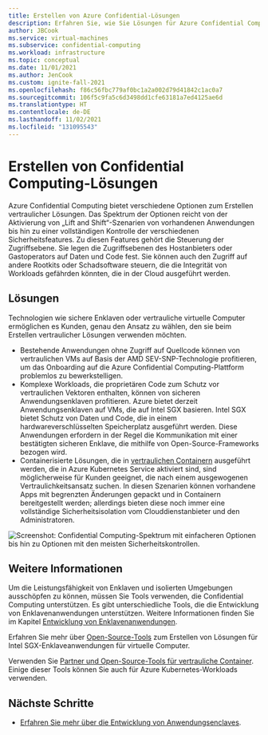 ```yaml
---
title: Erstellen von Azure Confidential-Lösungen
description: Erfahren Sie, wie Sie Lösungen für Azure Confidential Computing erstellen.
author: JBCook
ms.service: virtual-machines
ms.subservice: confidential-computing
ms.workload: infrastructure
ms.topic: conceptual
ms.date: 11/01/2021
ms.author: JenCook
ms.custom: ignite-fall-2021
ms.openlocfilehash: f86c56fbc779af0bc1a2a002d79d41842c1ac0a7
ms.sourcegitcommit: 106f5c9fa5c6d3498dd1cfe63181a7ed4125ae6d
ms.translationtype: HT
ms.contentlocale: de-DE
ms.lasthandoff: 11/02/2021
ms.locfileid: "131095543"
---
```

# <a name="building-confidential-computing-solutions"></a>Erstellen von Confidential Computing-Lösungen

Azure Confidential Computing bietet verschiedene Optionen zum Erstellen vertraulicher Lösungen. Das Spektrum der Optionen reicht von der Aktivierung von „Lift and Shift“-Szenarien von vorhandenen Anwendungen bis hin zu einer vollständigen Kontrolle der verschiedenen Sicherheitsfeatures. Zu diesen Features gehört die Steuerung der Zugriffsebene. Sie legen die Zugriffsebenen des Hostanbieters oder Gastoperators auf Daten und Code fest. Sie können auch den Zugriff auf andere Rootkits oder Schadsoftware steuern, die die Integrität von Workloads gefährden könnten, die in der Cloud ausgeführt werden.

## <a name="solutions"></a>Lösungen

Technologien wie sichere Enklaven oder vertrauliche virtuelle Computer ermöglichen es Kunden, genau den Ansatz zu wählen, den sie beim Erstellen vertraulicher Lösungen verwenden möchten.

- Bestehende Anwendungen ohne Zugriff auf Quellcode können von vertraulichen VMs auf Basis der AMD SEV-SNP-Technologie profitieren, um das Onboarding auf die Azure Confidential Computing-Plattform problemlos zu bewerkstelligen.
- Komplexe Workloads, die proprietären Code zum Schutz vor vertraulichen Vektoren enthalten, können von sicheren Anwendungsenklaven profitieren. Azure bietet derzeit Anwendungsenklaven auf VMs, die auf Intel SGX basieren. Intel SGX bietet Schutz von Daten und Code, die in einem hardwareverschlüsselten Speicherplatz ausgeführt werden. Diese Anwendungen erfordern in der Regel die Kommunikation mit einer bestätigten sicheren Enklave, die mithilfe von Open-Source-Frameworks bezogen wird.
- Containerisierte Lösungen, die in [vertraulichen Containern](confidential-containers.md) ausgeführt werden, die in Azure Kubernetes Service aktiviert sind, sind möglicherweise für Kunden geeignet, die nach einem ausgewogenen Vertraulichkeitsansatz suchen. In diesen Szenarien können vorhandene Apps mit begrenzten Änderungen gepackt und in Containern bereitgestellt werden; allerdings bieten diese noch immer eine vollständige Sicherheitsisolation vom Clouddienstanbieter und den Administratoren.

![Screenshot: Confidential Computing-Spektrum mit einfacheren Optionen bis hin zu Optionen mit den meisten Sicherheitskontrollen.](media/confidential-computing-solutions/spectrum.png)

## <a name="learn-more"></a>Weitere Informationen

Um die Leistungsfähigkeit von Enklaven und isolierten Umgebungen ausschöpfen zu können, müssen Sie Tools verwenden, die Confidential Computing unterstützen. Es gibt unterschiedliche Tools, die die Entwicklung von Enklavenanwendungen unterstützen. Weitere Informationen finden Sie im Kapitel [Entwicklung von Enklavenanwendungen](application-development.md). 

Erfahren Sie mehr über [Open-Source-Tools](enclave-development-oss.md) zum Erstellen von Lösungen für Intel SGX-Enklaveanwendungen für virtuelle Computer.

Verwenden Sie [Partner und Open-Source-Tools für vertrauliche Container](confidential-containers.md). Einige dieser Tools können Sie auch für Azure Kubernetes-Workloads verwenden.

## <a name="next-steps"></a>Nächste Schritte

- [Erfahren Sie mehr über die Entwicklung von Anwendungsenclaves](application-development.md).
